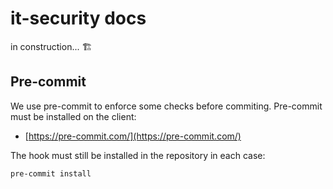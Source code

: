 # it-security docs

in construction... 🏗️

## Pre-commit

We use pre-commit to enforce some checks before commiting. Pre-commit must be installed on the client:

* [https://pre-commit.com/](https://pre-commit.com/)

The hook must still be installed in the repository in each case:

```bash 
pre-commit install
```

